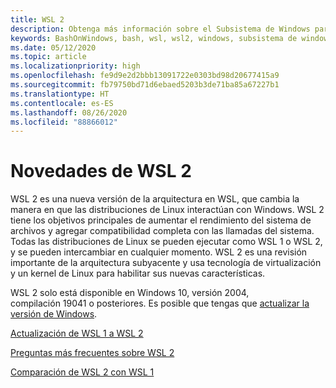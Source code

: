 ```yaml
---
title: WSL 2
description: Obtenga más información sobre el Subsistema de Windows para Linux 2. Vea los recursos adicionales disponibles, como la actualización de la versión de WSL y las preguntas más frecuentes.
keywords: BashOnWindows, bash, wsl, wsl2, windows, subsistema de windows para linux, subsistemawindows, ubuntu, debian, suse, windows 10, instalación
ms.date: 05/12/2020
ms.topic: article
ms.localizationpriority: high
ms.openlocfilehash: fe9d9e2d2bbb13091722e0303bd98d20677415a9
ms.sourcegitcommit: fb79750bd71d6ebaed5203b3de71ba85a67227b1
ms.translationtype: HT
ms.contentlocale: es-ES
ms.lasthandoff: 08/26/2020
ms.locfileid: "88866012"
---
```

# <a name="whats-new-in-wsl-2"></a>Novedades de WSL 2

WSL 2 es una nueva versión de la arquitectura en WSL, que cambia la manera en que las distribuciones de Linux interactúan con Windows. WSL 2 tiene los objetivos principales de aumentar el rendimiento del sistema de archivos y agregar compatibilidad completa con las llamadas del sistema. Todas las distribuciones de Linux se pueden ejecutar como WSL 1 o WSL 2, y se pueden intercambiar en cualquier momento. WSL 2 es una revisión importante de la arquitectura subyacente y usa tecnología de virtualización y un kernel de Linux para habilitar sus nuevas características.

WSL 2 solo está disponible en Windows 10, versión 2004, compilación 19041 o posteriores. Es posible que tengas que [actualizar la versión de Windows](ms-settings:windowsupdate).

[Actualización de WSL 1 a WSL 2](./install-win10.md#update-to-wsl-2)

[Preguntas más frecuentes sobre WSL 2](./wsl2-faq.md)

[Comparación de WSL 2 con WSL 1](./compare-versions.md)
